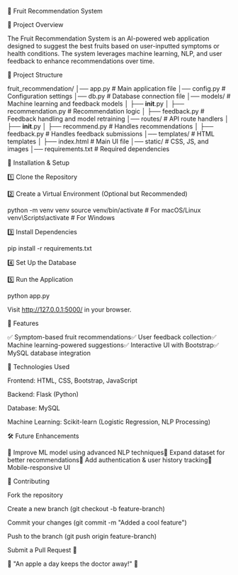 🍏 Fruit Recommendation System

📌 Project Overview

The Fruit Recommendation System is an AI-powered web application designed to suggest the best fruits based on user-inputted symptoms or health conditions. The system leverages machine learning, NLP, and user feedback to enhance recommendations over time.

📂 Project Structure

fruit_recommendation/
│── app.py                 # Main application file
│── config.py              # Configuration settings
│── db.py                  # Database connection file
│── models/                # Machine learning and feedback models
│   ├── __init__.py
│   ├── recommendation.py  # Recommendation logic
│   ├── feedback.py        # Feedback handling and model retraining
│── routes/                # API route handlers
│   ├── __init__.py
│   ├── recommend.py       # Handles recommendations
│   ├── feedback.py        # Handles feedback submissions
│── templates/             # HTML templates
│   ├── index.html         # Main UI file
│── static/                # CSS, JS, and images
│── requirements.txt       # Required dependencies

🔧 Installation & Setup

1️⃣ Clone the Repository

2️⃣ Create a Virtual Environment (Optional but Recommended)

python -m venv venv
source venv/bin/activate  # For macOS/Linux
venv\Scripts\activate     # For Windows

3️⃣ Install Dependencies

pip install -r requirements.txt

4️⃣ Set Up the Database

5️⃣ Run the Application

python app.py

Visit http://127.0.0.1:5000/ in your browser.

🚀 Features

✅ Symptom-based fruit recommendations✅ User feedback collection✅ Machine learning-powered suggestions✅ Interactive UI with Bootstrap✅ MySQL database integration

📌 Technologies Used

Frontend: HTML, CSS, Bootstrap, JavaScript

Backend: Flask (Python)

Database: MySQL

Machine Learning: Scikit-learn (Logistic Regression, NLP Processing)

🛠 Future Enhancements

🔹 Improve ML model using advanced NLP techniques🔹 Expand dataset for better recommendations🔹 Add authentication & user history tracking🔹 Mobile-responsive UI

🤝 Contributing

Fork the repository

Create a new branch (git checkout -b feature-branch)

Commit your changes (git commit -m "Added a cool feature")

Push to the branch (git push origin feature-branch)

Submit a Pull Request 🚀


🌱 "An apple a day keeps the doctor away!" 🍎

